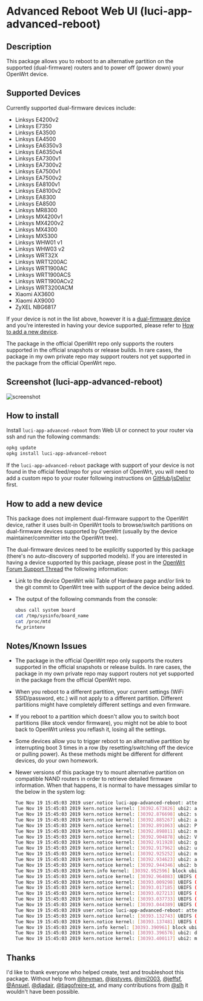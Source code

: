 <!-- markdownlint-disable MD030 -->

# Advanced Reboot Web UI (luci-app-advanced-reboot)

## Description

This package allows you to reboot to an alternative partition on the supported (dual-firmware) routers and to power off (power down) your OpenWrt device.

## Supported Devices

Currently supported dual-firmware devices include:

- Linksys E4200v2
- Linksys E7350
- Linksys EA3500
- Linksys EA4500
- Linksys EA6350v3
- Linksys EA6350v4
- Linksys EA7300v1
- Linksys EA7300v2
- Linksys EA7500v1
- Linksys EA7500v2
- Linksys EA8100v1
- Linksys EA8100v2
- Linksys EA8300
- Linksys EA8500
- Linksys MR8300
- Linksys MX4200v1
- Linksys MX4200v2
- Linksys MX4300
- Linksys MX5300
- Linksys WHW01 v1
- Linksys WHW03 v2
- Linksys WRT32X
- Linksys WRT1200AC
- Linksys WRT1900AC
- Linksys WRT1900ACS
- Linksys WRT1900ACv2
- Linksys WRT3200ACM
- Xiaomi AX3600
- Xiaomi AX9000
- ZyXEL NBG6817

If your device is not in the list above, however it is a [dual-firmware device](https://openwrt.org/tag/dual_firmware?do=showtag&tag=dual_firmware) and you're interested in having your device supported, please refer to [How to add a new device](#how-to-add-a-new-device).

The package in the official OpenWrt repo only supports the routers supported in the official snapshots or release builds. In rare cases, the package in my own private repo may support routers not yet supported in the package from the official OpenWrt repo.

## Screenshot (luci-app-advanced-reboot)

![screenshot](https://docs.openwrt.melmac.net/luci-app-advanced-reboot/screenshots/screenshot02.png "screenshot")

## How to install

Install `luci-app-advanced-reboot` from Web UI or connect to your router via ssh and run the following commands:

```sh
opkg update
opkg install luci-app-advanced-reboot
```

If the `luci-app-advanced-reboot` package with support of your device is not found in the official feed/repo for your version of OpenWrt, you will need to add a custom repo to your router following instructions on [GitHub](https://docs.openwrt.melmac.net/#on-your-router)/[jsDelivr](https://cdn.jsdelivr.net/gh/stangri/docs.openwrt.melmac.net/README.md#on-your-router) first.

## How to add a new device

This package does not implement dual-firmware support to the OpenWrt device, rather it uses built-in OpenWrt tools to browse/switch partitions on dual-firmware devices supported by OpenWrt (usually by the device maintainer/committer into the OpenWrt tree).

The dual-firmware devices need to be explicitly supported by this package (there's no auto-discovery of supported models). If you are interested in having a device supported by this package, please post in the [OpenWrt Forum Support Thread](https://forum.openwrt.org/t/3423) the following information:

- Link to the device OpenWrt wiki Table of Hardware page and/or link to the git commit to OpenWrt tree with support of the device being added.
- The output of the following commands from the console:

  ```sh
  ubus call system board
  cat /tmp/sysinfo/board_name
  cat /proc/mtd
  fw_printenv
  ```

## Notes/Known Issues

- The package in the official OpenWrt repo only supports the routers supported in the official snapshots or release builds. In rare cases, the package in my own private repo may support routers not yet supported in the package from the official OpenWrt repo.
- When you reboot to a different partition, your current settings (WiFi SSID/password, etc.) will not apply to a different partition. Different partitions might have completely different settings and even firmware.
- If you reboot to a partition which doesn't allow you to switch boot partitions (like stock vendor firmware), you might not be able to boot back to OpenWrt unless you reflash it, losing all the settings.
- Some devices allow you to trigger reboot to an alternative partition by interrupting boot 3 times in a row (by resetting/switching off the device or pulling power). As these methods might be different for different devices, do your own homework.
- Newer versions of this package try to mount alternative partition on compatible NAND routers in order to retrieve detailed firmware information. When that happens, it is normal to have messages similar to the below in the system log:

  ```sh
  Tue Nov 19 15:45:03 2019 user.notice luci-app-advanced-reboot: attempting to mount alternative   partition (mtd6)
  Tue Nov 19 15:45:03 2019 kern.notice kernel: [30392.673826] ubi2: attaching mtd6
  Tue Nov 19 15:45:03 2019 kern.notice kernel: [30392.876698] ubi2: scanning is finished
  Tue Nov 19 15:45:03 2019 kern.notice kernel: [30392.885267] ubi2: attached mtd6 (name "rootfs1", size   74 MiB)
  Tue Nov 19 15:45:03 2019 kern.notice kernel: [30392.891063] ubi2: PEB size: 131072 bytes (128 KiB),   LEB size: 126976 bytes
  Tue Nov 19 15:45:03 2019 kern.notice kernel: [30392.898011] ubi2: min./max. I/O unit sizes: 2048/2048,   sub-page size 2048
  Tue Nov 19 15:45:03 2019 kern.notice kernel: [30392.904878] ubi2: VID header offset: 2048 (aligned   2048), data offset: 4096
  Tue Nov 19 15:45:03 2019 kern.notice kernel: [30392.911928] ubi2: good PEBs: 592, bad PEBs: 0,   corrupted PEBs: 0
  Tue Nov 19 15:45:03 2019 kern.notice kernel: [30392.917962] ubi2: user volume: 2, internal volumes: 1,   max. volumes count: 128
  Tue Nov 19 15:45:03 2019 kern.notice kernel: [30392.925252] ubi2: max/mean erase counter: 48/32, WL   threshold: 4096, image sequence number: 1659081076
  Tue Nov 19 15:45:03 2019 kern.notice kernel: [30392.934623] ubi2: available PEBs: 0, total reserved   PEBs: 592, PEBs reserved for bad PEB handling: 40
  Tue Nov 19 15:45:03 2019 kern.notice kernel: [30392.944346] ubi2: background thread "ubi_bgt2d"   started, PID 26780
  Tue Nov 19 15:45:03 2019 kern.info kernel: [30392.952596] block ubiblock2_0: created from ubi2:0  (rootfs)
  Tue Nov 19 15:45:03 2019 kern.notice kernel: [30392.964083] UBIFS (ubi2:1): background thread   "ubifs_bgt2_1" started, PID 26787
  Tue Nov 19 15:45:03 2019 kern.notice kernel: [30393.009298] UBIFS (ubi2:1): UBIFS: mounted UBI device   2, volume 1, name "rootfs_data"
  Tue Nov 19 15:45:03 2019 kern.notice kernel: [30393.017185] UBIFS (ubi2:1): LEB size: 126976 bytes   (124 KiB), min./max. I/O unit sizes: 2048 bytes/2048 bytes
  Tue Nov 19 15:45:03 2019 kern.notice kernel: [30393.027213] UBIFS (ubi2:1): FS size: 61075456 bytes   (58 MiB, 481 LEBs), journal size 3047424 bytes (2 MiB, 24 LEBs)
  Tue Nov 19 15:45:03 2019 kern.notice kernel: [30393.037733] UBIFS (ubi2:1): reserved for root: 2884744   bytes (2817 KiB)
  Tue Nov 19 15:45:03 2019 kern.notice kernel: [30393.044389] UBIFS (ubi2:1): media format: w4/r0   (latest is w5/r0), UUID 76F0C52C-6197-4E00-B306-747262B06545, small LPT model
  Tue Nov 19 15:45:03 2019 user.notice luci-app-advanced-reboot: attempting to unmount alternative   partition (mtd6)
  Tue Nov 19 15:45:03 2019 kern.notice kernel: [30393.132743] UBIFS (ubi2:1): un-mount UBI device 2
  Tue Nov 19 15:45:03 2019 kern.notice kernel: [30393.137481] UBIFS (ubi2:1): background thread   "ubifs_bgt2_1" stops
  Tue Nov 19 15:45:03 2019 kern.info kernel: [30393.390961] block ubiblock2_0: released
  Tue Nov 19 15:45:03 2019 kern.notice kernel: [30393.396576] ubi2: detaching mtd6
  Tue Nov 19 15:45:03 2019 kern.notice kernel: [30393.400117] ubi2: mtd6 is detached
  ```

## Thanks

I'd like to thank everyone who helped create, test and troubleshoot this package. Without help from [@hnyman](https://github.com/hnyman), [@jpstyves](https://github.com/jpstyves), [@imi2003](https://github.com/imi2003), [@jeffsf](https://github.com/jeffsf), [@Ansuel](https://github.com/Ansuel), [@djadair](https://github.com/djadair), [@tiagofreire-pt](https://github.com/tiagofreire-pt), and many contributions from [@slh](https://github.com/pkgadd) it wouldn't have been possible.

<!-- markdownlint-disable MD033 -->

<script defer src='https://static.cloudflareinsights.com/beacon.min.js' data-cf-beacon='{"token": "911798f2c34b45338f8f8182830a3eb6"}'></script>
